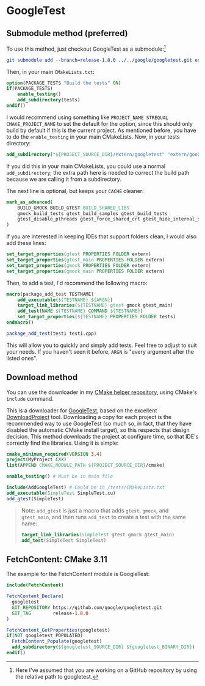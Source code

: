 # GoogleTest

## Submodule method (preferred)

To use this method, just checkout GoogleTest as a submodule:[^1]

```cmake
git submodule add --branch=release-1.8.0 ../../google/googletest.git extern/googletest
```

Then, in your main `CMakeLists.txt`:

```cmake
option(PACKAGE_TESTS "Build the tests" ON)
if(PACKAGE_TESTS)
    enable_testing()
    add_subdirectory(tests)
endif()
```

I would recommend using something like `PROJECT_NAME STREQUAL CMAKE_PROJECT_NAME` to set the default for the option, since this should only build by default if this is the current project. As mentioned before, you have to do the `enable_testing` in your main CMakeLists. Now, in your tests directory:

```cmake
add_subdirectory("${PROJECT_SOURCE_DIR}/extern/googletest" "extern/googletest")
```

If you did this in your main CMakeLists, you could use a normal `add_subdirectory`; the extra path here is needed to correct the build path because we are calling it from a subdirectory.

The next line is optional, but keeps your `CACHE` cleaner:

```cmake
mark_as_advanced(
    BUILD_GMOCK BUILD_GTEST BUILD_SHARED_LIBS
    gmock_build_tests gtest_build_samples gtest_build_tests
    gtest_disable_pthreads gtest_force_shared_crt gtest_hide_internal_symbols
)
```

If you are interested in keeping IDEs that support folders clean, I would also add these lines:

```cmake
set_target_properties(gtest PROPERTIES FOLDER extern)
set_target_properties(gtest_main PROPERTIES FOLDER extern)
set_target_properties(gmock PROPERTIES FOLDER extern)
set_target_properties(gmock_main PROPERTIES FOLDER extern)
```

Then, to add a test, I'd recommend the following macro:

```cmake
macro(package_add_test TESTNAME)
    add_executable(${TESTNAME} ${ARGN})
    target_link_libraries(${TESTNAME} gtest gmock gtest_main)
    add_test(NAME ${TESTNAME} COMMAND ${TESTNAME})
    set_target_properties(${TESTNAME} PROPERTIES FOLDER tests)
endmacro()

package_add_test(test1 test1.cpp)
```

This will allow you to quickly and simply add tests. Feel free to adjust to suit your needs. If you haven't seen it before, `ARGN` is "every argument after the listed ones".

## Download method

You can use the downloader in my [CMake helper repository][CLIUtils/cmake], using CMake's `include` command.

This is a downloader for [GoogleTest], based on the excellent [DownloadProject] tool. Downloading a copy for each project is the recommended way to use GoogleTest (so much so, in fact, that they have disabled the automatic CMake install target), so this respects that design decision. This method downloads the project at configure time, so that IDE's correctly find the libraries. Using it is simple:

```cmake
cmake_minimum_required(VERSION 3.4)
project(MyProject CXX)
list(APPEND CMAKE_MODULE_PATH ${PROJECT_SOURCE_DIR}/cmake)

enable_testing() # Must be in main file

include(AddGoogleTest) # Could be in /tests/CMakeLists.txt
add_executable(SimpleTest SimpleTest.cu)
add_gtest(SimpleTest)
```

> Note: `add_gtest` is just a macro that adds `gtest`, `gmock`, and `gtest_main`, and then runs `add_test` to create a test with the same name:
> ```cmake
> target_link_libraries(SimpleTest gtest gmock gtest_main)
> add_test(SimpleTest SimpleTest)
> ```

## FetchContent: CMake 3.11

The example for the FetchContent module is GoogleTest:

```cmake
include(FetchContent)

FetchContent_Declare(
  googletest
  GIT_REPOSITORY https://github.com/google/googletest.git
  GIT_TAG        release-1.8.0
)

FetchContent_GetProperties(googletest)
if(NOT googletest_POPULATED)
  FetchContent_Populate(googletest)
  add_subdirectory(${googletest_SOURCE_DIR} ${googletest_BINARY_DIR})
endif()
```

[^1]: Here I've assumed that you are working on a GitHub repository by using the relative path to googletest.


[CLIUtils/cmake]:  https://github.com/CLIUtils/cmake
[GoogleTest]:      https://github.com/google/googletest
[DownloadProject]: https://github.com/Crascit/DownloadProject
